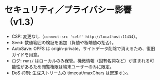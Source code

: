 # セキュリティ／プライバシー影響（v1.3）

- CSP: 変更なし（`connect-src 'self' http://localhost:11434`）。
- Seed: 数値範囲の検証を追加（負値や極端値の拒否）。
- AutoSave: OPFS は origin-private。サイトデータ削除で消えるため、復旧ガイドを用意。
- ログ: `runs/` はローカルのみ保管。機微情報（固有名詞など）が含まれる可能性があるため閲覧権限は端末ユーザーのみに限定。
- DoS 抑制: 生成ストリームの timeout/maxChars は既定オン。

